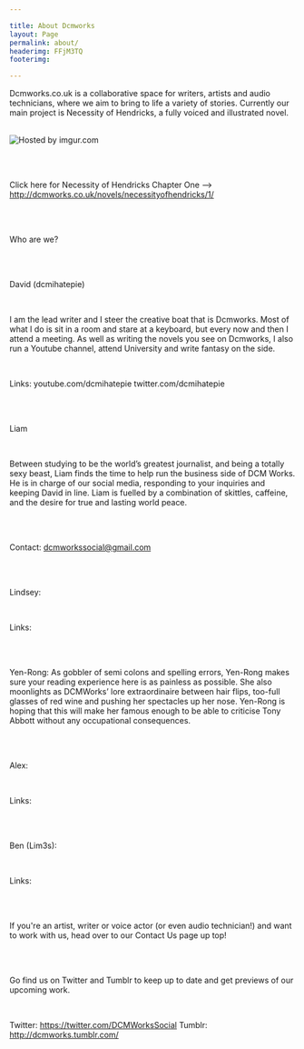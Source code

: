 ```yaml
---

title: About Dcmworks
layout: Page
permalink: about/
headerimg: FFjM3TQ
footerimg: 

---
```


Dcmworks.co.uk is a collaborative space for writers, artists and audio technicians, where we aim to bring to life a variety of stories. Currently our main project is Necessity of Hendricks, a fully voiced and illustrated novel. 

<br />

<img src="http://i.imgur.com/bUZjRSB.png" title="Hosted by imgur.com"/>

<br /><br />

Click here for Necessity of Hendricks Chapter One --> http://dcmworks.co.uk/novels/necessityofhendricks/1/


<br /><br />


Who are we?


<br /><br />

David (dcmihatepie)

<br />

I am the lead writer and I steer the creative boat that is Dcmworks. Most of what I do is sit in a room and stare at a keyboard, but every now and then I attend a meeting. As well as writing the novels you see on Dcmworks, I also run a Youtube channel, attend University and write fantasy on the side.

<br />

Links: 
youtube.com/dcmihatepie
twitter.com/dcmihatepie


<br /><br />


Liam

<br />

Between studying to be the world’s greatest journalist, and being a totally sexy beast, Liam finds the time to help run the business side of DCM Works. He is in charge of our social media, responding to your inquiries and keeping David in line. Liam is fuelled by a combination of skittles, caffeine, and the desire for true and lasting world peace.


<br /><br />


Contact: dcmworkssocial@gmail.com


<br /><br />


Lindsey:

<br />

Links:


<br /><br />


Yen-Rong: As gobbler of semi colons and spelling errors, Yen-Rong makes sure your reading experience here is as painless as possible. She also moonlights as DCMWorks’ lore extraordinaire between hair flips, too-full glasses of red wine and pushing her spectacles up her nose. Yen-Rong is hoping that this will make her famous enough to be able to criticise Tony Abbott without any occupational consequences.


<br /><br />


Alex:

<br />

Links:


<br /><br />



Ben (Lim3s):

<br />

Links:


<br /><br />


If you're an artist, writer or voice actor (or even audio technician!) and want to work with us, head over to our Contact Us page up top!

<br /><br />

Go find us on Twitter and Tumblr to keep up to date and get previews of our upcoming work.

<br />

Twitter: https://twitter.com/DCMWorksSocial
Tumblr: http://dcmworks.tumblr.com/